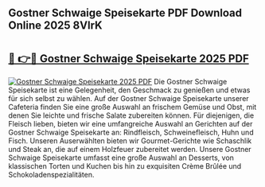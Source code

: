 ## Gostner Schwaige Speisekarte PDF Download Online 2025 8VlrK

# <h2><a href="http://gc65mr.nevu.top/?p=Gostner+Schwaige+Speisekarte">🔗 👉🔴 Gostner Schwaige Speisekarte 2025 PDF</a></h2>

[![Gostner Schwaige Speisekarte 2025 PDF](https://i.imgur.com/dBaPXMq.png)](http://gc65mr.nevu.top/?p=Gostner+Schwaige+Speisekarte)
Die Gostner Schwaige Speisekarte ist eine Gelegenheit, den Geschmack zu genießen und etwas für sich selbst zu wählen. Auf der Gostner Schwaige Speisekarte unserer Cafeteria finden Sie eine große Auswahl an frischem Gemüse und Obst, mit denen Sie leichte und frische Salate zubereiten können. Für diejenigen, die Fleisch lieben, bieten wir eine umfangreiche Auswahl an Gerichten auf der Gostner Schwaige Speisekarte an: Rindfleisch, Schweinefleisch, Huhn und Fisch. Unseren Auserwählten bieten wir Gourmet-Gerichte wie Schaschlik und Steak an, die auf einem Holzfeuer zubereitet werden. Unsere Gostner Schwaige Speisekarte umfasst eine große Auswahl an Desserts, von klassischen Torten und Kuchen bis hin zu exquisiten Crème Brûlée und Schokoladenspezialitäten.
